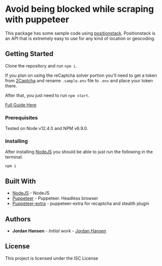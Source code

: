 # Avoid being blocked while scraping with puppeteer

This package has some sample code using [positionstack](https://positionstack.com/). Positionstack is an API that is extremely easy to use for any kind of location or geocoding.

## Getting Started

Clone the repository and run `npm i`. 

If you plan on using the reCaptcha solver portion you'll need to get a token from [2Captcha](https://2captcha.com?from=7390140) and rename `.sample.env` file to `.env` and place your token there.

After that, you just need to run `npm start`.

[Full Guide Here](https://javascriptwebscrapingguy.com/jordan-uses-positionstack/)

### Prerequisites

Tested on Node v12.4.0 and NPM v6.9.0.

### Installing

After installing [NodeJS](https://nodejs.org/en/) you should be able to just run the following in the terminal.

```
npm i
```

## Built With

* [NodeJS](https://nodejs.org/en/) - NodeJS
* [Puppeteer](https://github.com/puppeteer/puppeteer) - Puppeteer. Headless browser
* [Puppeteer-extra](https://github.com/berstend/puppeteer-extra/tree/master/packages/puppeteer-extra) - puppeteer-extra for recaptcha and stealth plugin

## Authors

* **Jordan Hansen** - *Initial work* - [Jordan Hansen](https://github.com/aarmora)


## License

This project is licensed under the ISC License

